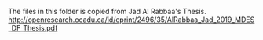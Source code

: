 The files in this folder is copied from Jad Al Rabbaa's Thesis.
http://openresearch.ocadu.ca/id/eprint/2496/35/AlRabbaa_Jad_2019_MDES_DF_Thesis.pdf
